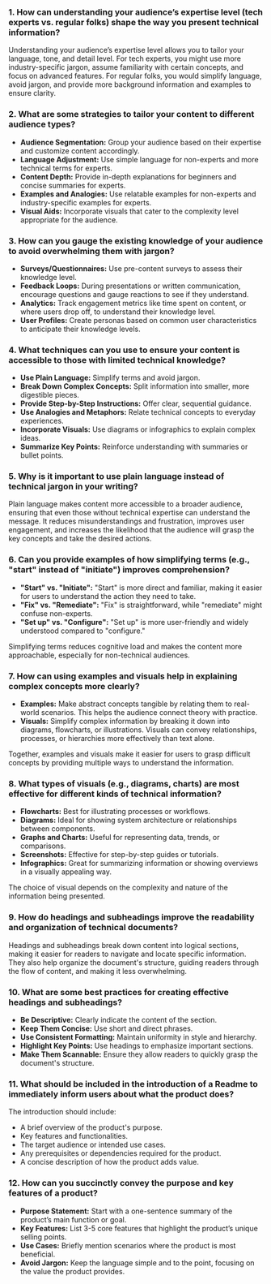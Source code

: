 ### 1. **How can understanding your audience’s expertise level (tech experts vs. regular folks) shape the way you present technical information?**

   Understanding your audience’s expertise level allows you to tailor your language, tone, and detail level. For tech experts, you might use more industry-specific jargon, assume familiarity with certain concepts, and focus on advanced features. For regular folks, you would simplify language, avoid jargon, and provide more background information and examples to ensure clarity.

### 2. **What are some strategies to tailor your content to different audience types?**

   - **Audience Segmentation:** Group your audience based on their expertise and customize content accordingly.
   - **Language Adjustment:** Use simple language for non-experts and more technical terms for experts.
   - **Content Depth:** Provide in-depth explanations for beginners and concise summaries for experts.
   - **Examples and Analogies:** Use relatable examples for non-experts and industry-specific examples for experts.
   - **Visual Aids:** Incorporate visuals that cater to the complexity level appropriate for the audience.

### 3. **How can you gauge the existing knowledge of your audience to avoid overwhelming them with jargon?**

   - **Surveys/Questionnaires:** Use pre-content surveys to assess their knowledge level.
   - **Feedback Loops:** During presentations or written communication, encourage questions and gauge reactions to see if they understand.
   - **Analytics:** Track engagement metrics like time spent on content, or where users drop off, to understand their knowledge level.
   - **User Profiles:** Create personas based on common user characteristics to anticipate their knowledge levels.

### 4. **What techniques can you use to ensure your content is accessible to those with limited technical knowledge?**

   - **Use Plain Language:** Simplify terms and avoid jargon.
   - **Break Down Complex Concepts:** Split information into smaller, more digestible pieces.
   - **Provide Step-by-Step Instructions:** Offer clear, sequential guidance.
   - **Use Analogies and Metaphors:** Relate technical concepts to everyday experiences.
   - **Incorporate Visuals:** Use diagrams or infographics to explain complex ideas.
   - **Summarize Key Points:** Reinforce understanding with summaries or bullet points.

### 5. **Why is it important to use plain language instead of technical jargon in your writing?**

   Plain language makes content more accessible to a broader audience, ensuring that even those without technical expertise can understand the message. It reduces misunderstandings and frustration, improves user engagement, and increases the likelihood that the audience will grasp the key concepts and take the desired actions.

### 6. **Can you provide examples of how simplifying terms (e.g., "start" instead of "initiate") improves comprehension?**

   - **"Start" vs. "Initiate":** "Start" is more direct and familiar, making it easier for users to understand the action they need to take.
   - **"Fix" vs. "Remediate":** "Fix" is straightforward, while "remediate" might confuse non-experts.
   - **"Set up" vs. "Configure":** "Set up" is more user-friendly and widely understood compared to "configure."

   Simplifying terms reduces cognitive load and makes the content more approachable, especially for non-technical audiences.

### 7. **How can using examples and visuals help in explaining complex concepts more clearly?**

   - **Examples:** Make abstract concepts tangible by relating them to real-world scenarios. This helps the audience connect theory with practice.
   - **Visuals:** Simplify complex information by breaking it down into diagrams, flowcharts, or illustrations. Visuals can convey relationships, processes, or hierarchies more effectively than text alone.

   Together, examples and visuals make it easier for users to grasp difficult concepts by providing multiple ways to understand the information.

### 8. **What types of visuals (e.g., diagrams, charts) are most effective for different kinds of technical information?**

   - **Flowcharts:** Best for illustrating processes or workflows.
   - **Diagrams:** Ideal for showing system architecture or relationships between components.
   - **Graphs and Charts:** Useful for representing data, trends, or comparisons.
   - **Screenshots:** Effective for step-by-step guides or tutorials.
   - **Infographics:** Great for summarizing information or showing overviews in a visually appealing way.

   The choice of visual depends on the complexity and nature of the information being presented.

### 9. **How do headings and subheadings improve the readability and organization of technical documents?**

   Headings and subheadings break down content into logical sections, making it easier for readers to navigate and locate specific information. They also help organize the document's structure, guiding readers through the flow of content, and making it less overwhelming.

### 10. **What are some best practices for creating effective headings and subheadings?**

   - **Be Descriptive:** Clearly indicate the content of the section.
   - **Keep Them Concise:** Use short and direct phrases.
   - **Use Consistent Formatting:** Maintain uniformity in style and hierarchy.
   - **Highlight Key Points:** Use headings to emphasize important sections.
   - **Make Them Scannable:** Ensure they allow readers to quickly grasp the document's structure.

### 11. **What should be included in the introduction of a Readme to immediately inform users about what the product does?**

   The introduction should include:
   - A brief overview of the product's purpose.
   - Key features and functionalities.
   - The target audience or intended use cases.
   - Any prerequisites or dependencies required for the product.
   - A concise description of how the product adds value.

### 12. **How can you succinctly convey the purpose and key features of a product?**

   - **Purpose Statement:** Start with a one-sentence summary of the product’s main function or goal.
   - **Key Features:** List 3-5 core features that highlight the product’s unique selling points.
   - **Use Cases:** Briefly mention scenarios where the product is most beneficial.
   - **Avoid Jargon:** Keep the language simple and to the point, focusing on the value the product provides.
